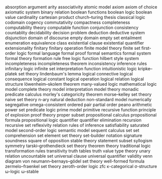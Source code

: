 absorption
argument
arity
associativity
atomic model
axiom
axiom of choice
axiomatic system
binary relation
boolean functions
boolean logic
boolean value
cardinality
cartesian product
church–turing thesis
classical logic
codomain
cogency
commutativity
compactness
completeness 
computability theory
computable function
conjunction
consistency
countablity
decidability
decision problem
deduction
deductive system
disjunction
domain of discourse
empty domain
empty set
entailment
enumeration
equivalence class
existential clause
existential quantifier
extensionality
finitary
finitary operation
finite model theory
finite set
first-order logic
formal language
formal proof
formal semantics
formal system
formal theory
formation rule
free logic
function
hilbert style system
incompleteness
incompleteness theorem
inconsistency
inference rules
infinitary logic
infinite set
interpretation function
intuitionistic logic
kripke–platek set theory
lindenbaum's lemma
logical connective
logical consequence
logical constant
logical operation
logical relation
logical structure
löwenheim–skolem theorem
many-valued logic
mathematical logic
model complete theory
model interpretation
model theory
monadic predicate calculus
morley's categoricity theorem
morse–kelley set theory
naive set theory
n-ary
natural deduction
non-standard model
numerically segregative
omega-consistent
ordered pair
partial order
peano arithmetic
power set
predicate logic
prime model
primitive recursive function
principle of explosion
proof theory
proper subset
propositional calculus
propositional formula
propositional logic
quantifier
quantifier elimination
recursion
recursive set
reflexivity
relation
rules of inference
satisfiability
saturated model
second-order logic
semantic model
sequent calculus
set
set comprehension
set element
set theory
set-builder notation
signature
soundness
square of opposition
stable theory
statement
subset
syllogism
symmetry
tarski–grothendieck set theory
theorem
theory
traditional logic
transformation rules
transitivity
truth tables
truth value
type theory
unary relation
uncountable set
universal clause
universal quantifier
validity
venn diagram
von neumann–bernays–gödel set theory
well-formed formula
zermelo–fraenkel set theory
zeroth-order logic
zfc
κ-categorical
σ-structure
ω-logic
ω-stable
